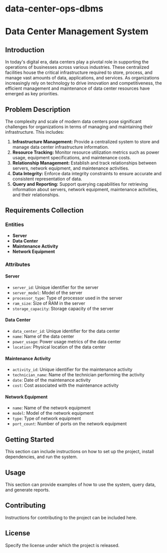 # data-center-ops-dbms
# Data Center Management System

## Introduction
In today's digital era, data centers play a pivotal role in supporting the operations of businesses across various industries. These centralized facilities house the critical infrastructure required to store, process, and manage vast amounts of data, applications, and services. As organizations increasingly rely on technology to drive innovation and competitiveness, the efficient management and maintenance of data center resources have emerged as key priorities.

## Problem Description
The complexity and scale of modern data centers pose significant challenges for organizations in terms of managing and maintaining their infrastructure. This includes:

1. **Infrastructure Management:** Provide a centralized system to store and manage data center infrastructure information.
2. **Resource Tracking:** Monitor resource utilization metrics such as power usage, equipment specifications, and maintenance costs.
3. **Relationship Management:** Establish and track relationships between servers, network equipment, and maintenance activities.
4. **Data Integrity:** Enforce data integrity constraints to ensure accurate and consistent representation of data.
5. **Query and Reporting:** Support querying capabilities for retrieving information about servers, network equipment, maintenance activities, and their relationships.

## Requirements Collection

### Entities
- **Server**
- **Data Center**
- **Maintenance Activity**
- **Network Equipment**

### Attributes

#### Server
- `server_id`: Unique identifier for the server
- `server_model`: Model of the server
- `processor_type`: Type of processor used in the server
- `ram_size`: Size of RAM in the server
- `storage_capacity`: Storage capacity of the server

#### Data Center
- `data_center_id`: Unique identifier for the data center
- `name`: Name of the data center
- `power_usage`: Power usage metrics of the data center
- `location`: Physical location of the data center

#### Maintenance Activity
- `activity_id`: Unique identifier for the maintenance activity
- `technician_name`: Name of the technician performing the activity
- `date`: Date of the maintenance activity
- `cost`: Cost associated with the maintenance activity

#### Network Equipment
- `name`: Name of the network equipment
- `model`: Model of the network equipment
- `type`: Type of network equipment
- `port_count`: Number of ports on the network equipment

## Getting Started
This section can include instructions on how to set up the project, install dependencies, and run the system.

## Usage
This section can provide examples of how to use the system, query data, and generate reports.

## Contributing
Instructions for contributing to the project can be included here.

## License
Specify the license under which the project is released.
